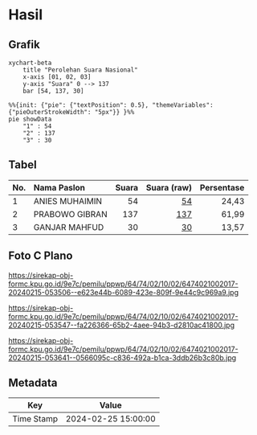 # Hasil

## Grafik

```mermaid
xychart-beta
    title "Perolehan Suara Nasional"
    x-axis [01, 02, 03]
    y-axis "Suara" 0 --> 137
    bar [54, 137, 30]
```

```mermaid
%%{init: {"pie": {"textPosition": 0.5}, "themeVariables": {"pieOuterStrokeWidth": "5px"}} }%%
pie showData
    "1" : 54
    "2" : 137
    "3" : 30
```

## Tabel

| No. | Nama Paslon    | Suara | Suara (raw) | Persentase |
|:--- |:-------------- | -----:| -----------:| ----------:|
| 1   | ANIES MUHAIMIN | 54    | [54][p-1]   | 24,43      |
| 2   | PRABOWO GIBRAN | 137   | [137][p-2]  | 61,99      |
| 3   | GANJAR MAHFUD  | 30    | [30][p-3]   | 13,57      |


[p-1]: https://github.com/gigit-pemilu/pemilu-2024/blob/main/pilpres/hitung-suara/sub/64-kalimantan-timur/sub/74-kota-bontang/sub/02-bontang-selatan/sub/1002-berbas-tengah/sub/017-tps/sub/paslon-1.txt
[p-2]: https://github.com/gigit-pemilu/pemilu-2024/blob/main/pilpres/hitung-suara/sub/64-kalimantan-timur/sub/74-kota-bontang/sub/02-bontang-selatan/sub/1002-berbas-tengah/sub/017-tps/sub/paslon-2.txt
[p-3]: https://github.com/gigit-pemilu/pemilu-2024/blob/main/pilpres/hitung-suara/sub/64-kalimantan-timur/sub/74-kota-bontang/sub/02-bontang-selatan/sub/1002-berbas-tengah/sub/017-tps/sub/paslon-3.txt

## Foto C Plano

https://sirekap-obj-formc.kpu.go.id/9e7c/pemilu/ppwp/64/74/02/10/02/6474021002017-20240215-053506--e623e44b-6089-423e-809f-9e44c9c969a9.jpg

https://sirekap-obj-formc.kpu.go.id/9e7c/pemilu/ppwp/64/74/02/10/02/6474021002017-20240215-053547--fa226366-65b2-4aee-94b3-d2810ac41800.jpg

https://sirekap-obj-formc.kpu.go.id/9e7c/pemilu/ppwp/64/74/02/10/02/6474021002017-20240215-053641--0566095c-c836-492a-b1ca-3ddb26b3c80b.jpg


## Metadata

| Key        | Value               |
| ---------- | ------------------- |
| Time Stamp | 2024-02-25 15:00:00 |



